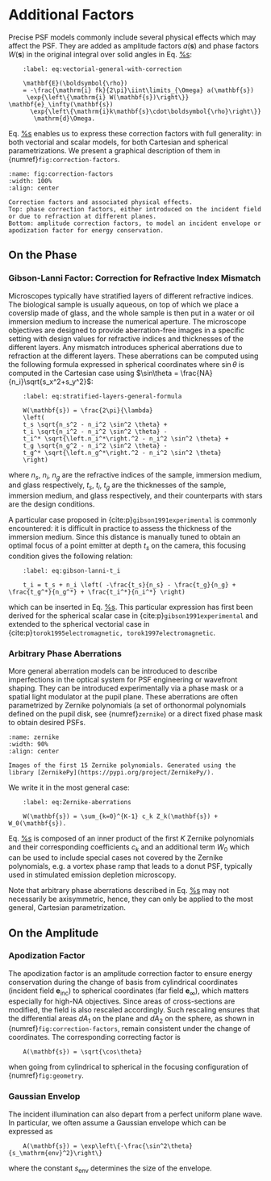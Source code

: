 # Additional Factors

Precise PSF models commonly include several physical effects which may affect the PSF.
They are added as amplitude factors $a(\mathbf{s})$ and phase factors $W(\mathbf{s})$ in the original integral over solid angles in Eq. [%s](#eq:initial-vectorial):

```{math}
    :label: eq:vectorial-general-with-correction
    
    \mathbf{E}(\boldsymbol{\rho}) 
    = -\frac{\mathrm{i} fk}{2\pi}\iint\limits_{\Omega} a(\mathbf{s})
     \exp{\left\{\mathrm{i} W(\mathbf{s})\right\}} \mathbf{e}_\infty(\mathbf{s})
      \exp{\left\{\mathrm{i}k\mathbf{s}\cdot\boldsymbol{\rho}\right\}}
       \mathrm{d}\Omega.
```

Eq. [%s](#eq:vectorial-general-with-correction) enables us to express these correction factors with full generality: in both vectorial and scalar models, for both Cartesian and spherical parametrizations.
We present a graphical description of them in {numref}`fig:correction-factors`. 
```{figure} images/aberrations.png
:name: fig:correction-factors
:width: 100%
:align: center

Correction factors and associated physical effects.
Top: phase correction factors, either introduced on the incident field or due to refraction at different planes. 
Bottom: amplitude correction factors, to model an incident envelope or apodization factor for energy conservation.
```

## On the Phase
### Gibson-Lanni Factor: Correction for Refractive Index Mismatch
Microscopes typically have stratified layers of different refractive indices.
The biological sample is usually aqueous, on top of which we place a coverslip made of glass, and the whole sample is then put in a water or oil immersion medium to increase the numerical aperture.
The microscope objectives are designed to provide aberration-free images in a specific setting with design values for refractive indices and thicknesses of the different layers.
Any mismatch introduces spherical aberrations due to refraction at the different layers.
These aberrations can be computed using the following formula expressed in spherical coordinates where $\sin\theta$ is computed in the Cartesian case using $\sin\theta = \frac{NA}{n_i}\sqrt{s_x^2+s_y^2}$:
```{math}
    :label: eq:stratified-layers-general-formula
    
    W(\mathbf{s}) = \frac{2\pi}{\lambda}
    \left(
    t_s \sqrt{n_s^2 - n_i^2 \sin^2 \theta} +
    t_i \sqrt{n_i^2 - n_i^2 \sin^2 \theta} -
    t_i^* \sqrt{\left.n_i^*\right.^2 - n_i^2 \sin^2 \theta} +
    t_g \sqrt{n_g^2 - n_i^2 \sin^2 \theta} -
    t_g^* \sqrt{\left.n_g^*\right.^2 - n_i^2 \sin^2 \theta}
    \right)
```

where $n_s$, $n_i$, $n_g$ are the refractive indices of the sample, immersion medium, and glass respectively, $t_s$, $t_i$, $t_g$ are the thicknesses of the sample, immersion medium, and glass respectively, and their counterparts with stars are the design conditions. 

A particular case proposed in {cite:p}`gibson1991experimental` is commonly encountered: it is difficult in practice to assess the thickness of the immersion medium.
Since this distance is manually tuned to obtain an optimal focus of a point emitter at depth $t_s$ on the camera, this focusing condition gives the following relation:

```{math}
    :label: eq:gibson-lanni-t_i
    
    t_i = t_s + n_i \left( -\frac{t_s}{n_s} - \frac{t_g}{n_g} + \frac{t_g^*}{n_g^*} + \frac{t_i^*}{n_i^*} \right)
```
which can be inserted in Eq. [%s](#eq:stratified-layers-general-formula).
This particular expression has first been derived for the spherical scalar case in {cite:p}`gibson1991experimental` and extended to the spherical vectorial case in {cite:p}`torok1995electromagnetic, torok1997electromagnetic`.

### Arbitrary Phase Aberrations
More general aberration models can be introduced to describe imperfections in the optical system for PSF engineering or wavefront shaping.
They can be introduced experimentally via a phase mask or a spatial light modulator at the pupil plane. 
These aberrations are often parametrized by Zernike polynomials (a set of orthonormal polynomials defined on the pupil disk, see {numref}`zernike`) or a direct fixed phase mask to obtain desired PSFs.

```{figure} images/zernike.png
:name: zernike
:width: 90%
:align: center

Images of the first 15 Zernike polynomials. Generated using the library [ZernikePy](https://pypi.org/project/ZernikePy/).

```

We write it in the most general case: 

```{math}
    :label: eq:Zernike-aberrations
    
    W(\mathbf{s}) = \sum_{k=0}^{K-1} c_k Z_k(\mathbf{s}) + W_0(\mathbf{s}).
```

Eq. [%s](#eq:Zernike-aberrations) is composed of an inner product of the first $K$ Zernike polynomials and their corresponding coefficients $c_k$ and an additional term $W_0$ which can be used to include special cases not covered by the Zernike polynomials, e.g. a vortex phase ramp that leads to a donut PSF, typically used in stimulated emission depletion microscopy.

Note that arbitrary phase aberrations described in Eq. [%s](#eq:Zernike-aberrations) may not necessarily be axisymmetric, hence, they can only be applied to the most general, Cartesian parametrization.

## On the Amplitude
### Apodization Factor
The apodization factor is an amplitude correction factor to ensure energy conservation during the change of basis from cylindrical coordinates (incident field $\mathbf{e}_\mathrm{inc}$) to spherical coordinates (far field $\mathbf{e}_\infty$), which matters especially for high-NA objectives.
Since areas of cross-sections are modified, the field is also rescaled accordingly. Such rescaling ensures that the differential areas $dA_1$ on the plane and $dA_2$ on the sphere, as shown in {numref}`fig:correction-factors`, remain consistent under the change of coordinates.
The corresponding correcting factor is 

```{math}
    A(\mathbf{s}) = \sqrt{\cos\theta}
```

when going from cylindrical to spherical in the focusing configuration of {numref}`fig:geometry`.

### Gaussian Envelop
The incident illumination can also depart from a perfect uniform plane wave.
In particular, we often assume a Gaussian envelope which can be expressed as

```{math}
    A(\mathbf{s}) = \exp\left\{-\frac{\sin^2\theta}{s_\mathrm{env}^2}\right\}
```
where the constant $s_\mathrm{env}$ determines the size of the envelope.